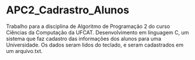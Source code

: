 # APC2_Cadrastro_Alunos
Trabalho para a disciplina de Algoritmo de Programação 2 do curso Ciências da Computação da UFCAT.
Desenvolvimento em linguagem C, um sistema que faz cadastro das informações dos alunos para uma Universidade. Os dados seram lidos do teclado, e seram cadastrados em um arquivo.txt.
